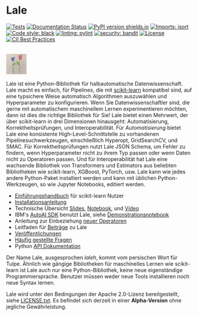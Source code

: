 # Lale

[![Tests](https://github.com/IBM/lale/workflows/Tests/badge.svg?branch=master)](https://github.com/IBM/lale/actions?query=workflow%3ATests+branch%3Amaster)
[![Documentation Status](https://readthedocs.org/projects/lale/badge/?version=latest)](https://lale.readthedocs.io/en/latest/?badge=latest)
[![PyPI version shields.io](https://img.shields.io/pypi/v/lale?color=success)](https://pypi.python.org/pypi/lale/)
[![Imports: isort](https://img.shields.io/badge/%20imports-isort-%231674b1?style=flat&labelColor=ef8336)](https://pycqa.github.io/isort/)
[![Code style: black](https://img.shields.io/badge/code%20style-black-000000.svg)](https://github.com/psf/black)
[![linting: pylint](https://img.shields.io/badge/linting-pylint-yellowgreen)](https://github.com/PyCQA/pylint)
[![security: bandit](https://img.shields.io/badge/security-bandit-yellow.svg)](https://github.com/PyCQA/bandit)
[![License](https://img.shields.io/badge/License-Apache%202.0-blue.svg)](https://opensource.org/licenses/Apache-2.0)
[![CII Best Practices](https://bestpractices.coreinfrastructure.org/projects/5863/badge)](https://bestpractices.coreinfrastructure.org/projects/5863)

<br />
<img src="https://github.com/IBM/lale/raw/master/docs/img/lale_logo.jpg" alt="logo" width="55px"/>

Lale ist eine Python-Bibliothek für halbautomatische
Datenwissenschaft.  Lale macht es einfach, für Pipelines, die mit
[scikit-learn](https://scikit-learn.org) kompatibel sind, auf eine
typsichere Weise automatisch Algorithmen auszuwählen und
Hyperparameter zu konfigurieren.  Wenn Sie Datenwissenschaftler sind,
die gerne mit automatischem maschinellem Lernen experimentieren
möchten, dann ist dies die richtige Bibliothek für Sie!  Lale bietet
einen Mehrwert, der über scikit-learn in drei Dimensionen hinausgeht:
Automatisierung, Korrektheitsprüfungen, und Interoperabilität.  Für
*Automatisierung* bietet Lale eine konsistente
High-Level-Schnittstelle zu vorhandenen Pipelinesuchwerkzeugen,
einschließlich Hyperopt, GridSearchCV, und SMAC.  Für
Korrektheitsprüfungen nutzt Lale JSON Schema, um Fehler zu findern,
wenn Hyperparameter nicht zu ihrem Typ passen oder wenn Daten nicht zu
Operatoren passen.  Und für Interoperabilität hat Lale eine wachsende
Bibliothek von Transformers und Estimators aus beliebten Bibliotheken
wie scikit-learn, XGBoost, PyTorch, usw.  Lale kann wie jedes andere
Python-Paket installiert werden und kann mit üblichen
Python-Werkzeugen, so wie Jupyter Notebooks, editiert werden.

* [Einführungshandbuch](https://nbviewer.jupyter.org/github/IBM/lale/blob/master/examples/docs_guide_for_sklearn_users.ipynb) für scikit-learn Nutzer
* [Installationsanleitung](https://github.com/IBM/lale/blob/master/docs/installation.rst)
* Technische Übersicht [Slides](https://github.com/IBM/lale/blob/master/talks/2019-1105-lale.pdf), [Notebook](https://nbviewer.jupyter.org/github/IBM/lale/blob/master/examples/talk_2019-1105-lale.ipynb), und [Video](https://www.youtube.com/watch?v=R51ZDJ64X18&list=PLGVZCDnMOq0pwoOqsaA87cAoNM4MWr51M&index=35&t=0s)
* IBM's [AutoAI SDK](http://wml-api-pyclient-v4.mybluemix.net/#autoai-beta-ibm-cloud-only) benutzt Lale, siehe [Demonstrationsnotebook](https://dataplatform.cloud.ibm.com/exchange/public/entry/view/a2d87b957b60c846267137bfae130dca)
* Anleitung zur Einbeziehung [neuer Operatoren](https://nbviewer.jupyter.org/github/IBM/lale/blob/master/examples/docs_new_operators.ipynb)
* Leitfaden für [Beiträge](https://github.com/IBM/lale/blob/master/CONTRIBUTING.md) zu Lale
* [Veröffentlichungen](https://github.com/IBM/lale/blob/master/docs/papers.rst)
* [Häufig gestellte Fragen](https://github.com/IBM/lale/blob/master/docs/faq.rst)
* Python [API Dokumentation](https://lale.readthedocs.io/en/latest/)

Der Name Lale, ausgesprochen *laleh*, kommt vom persischen Wort für
Tulpe.  Ähnlich wie gängige Bibliotheken für maschinelles Lernen wie
scikit-learn ist Lale auch nur eine Python-Bibliothek, keine neue
eigenständige Programmiersprache. Benutzer müssen weder neue Tools
installieren noch neue Syntax lernen.

Lale wird unter den Bedingungen der Apache 2.0-Lizenz bereitgestellt, siehe
[LICENSE.txt](https://github.com/IBM/lale/blob/master/LICENSE.txt).
Es befindet sich derzeit in einer **Alpha-Version** ohne jegliche
Gewährleistung.
